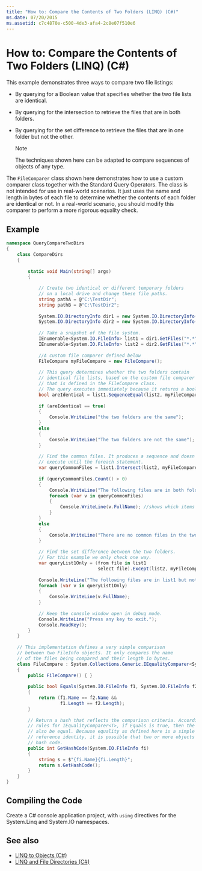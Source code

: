 ```yaml
---
title: "How to: Compare the Contents of Two Folders (LINQ) (C#)"
ms.date: 07/20/2015
ms.assetid: c7c4870e-c500-4de3-afa4-2c8e07f510e6
---
```

# How to: Compare the Contents of Two Folders (LINQ) (C#)
This example demonstrates three ways to compare two file listings:  
  
- By querying for a Boolean value that specifies whether the two file lists are identical.  
  
- By querying for the intersection to retrieve the files that are in both folders.  
  
- By querying for the set difference to retrieve the files that are in one folder but not the other.  
  
    > [!NOTE]
    >  The techniques shown here can be adapted to compare sequences of objects of any type.  
  
 The `FileComparer` class shown here demonstrates how to use a custom comparer class together with the Standard Query Operators. The class is not intended for use in real-world scenarios. It just uses the name and length in bytes of each file to determine whether the contents of each folder are identical or not. In a real-world scenario, you should modify this comparer to perform a more rigorous equality check.  
  
## Example  
  
```csharp  
namespace QueryCompareTwoDirs  
{  
    class CompareDirs  
    {  
  
        static void Main(string[] args)  
        {  
  
            // Create two identical or different temporary folders   
            // on a local drive and change these file paths.  
            string pathA = @"C:\TestDir";  
            string pathB = @"C:\TestDir2";  
  
            System.IO.DirectoryInfo dir1 = new System.IO.DirectoryInfo(pathA);  
            System.IO.DirectoryInfo dir2 = new System.IO.DirectoryInfo(pathB);  
  
            // Take a snapshot of the file system.  
            IEnumerable<System.IO.FileInfo> list1 = dir1.GetFiles("*.*", System.IO.SearchOption.AllDirectories);  
            IEnumerable<System.IO.FileInfo> list2 = dir2.GetFiles("*.*", System.IO.SearchOption.AllDirectories);  
  
            //A custom file comparer defined below  
            FileCompare myFileCompare = new FileCompare();  
  
            // This query determines whether the two folders contain  
            // identical file lists, based on the custom file comparer  
            // that is defined in the FileCompare class.  
            // The query executes immediately because it returns a bool.  
            bool areIdentical = list1.SequenceEqual(list2, myFileCompare);  
  
            if (areIdentical == true)  
            {  
                Console.WriteLine("the two folders are the same");  
            }  
            else  
            {  
                Console.WriteLine("The two folders are not the same");  
            }  
  
            // Find the common files. It produces a sequence and doesn't   
            // execute until the foreach statement.  
            var queryCommonFiles = list1.Intersect(list2, myFileCompare);  
  
            if (queryCommonFiles.Count() > 0)  
            {  
                Console.WriteLine("The following files are in both folders:");  
                foreach (var v in queryCommonFiles)  
                {  
                    Console.WriteLine(v.FullName); //shows which items end up in result list  
                }  
            }  
            else  
            {  
                Console.WriteLine("There are no common files in the two folders.");  
            }  
  
            // Find the set difference between the two folders.  
            // For this example we only check one way.  
            var queryList1Only = (from file in list1  
                                  select file).Except(list2, myFileCompare);  
  
            Console.WriteLine("The following files are in list1 but not list2:");  
            foreach (var v in queryList1Only)  
            {  
                Console.WriteLine(v.FullName);  
            }  
  
            // Keep the console window open in debug mode.  
            Console.WriteLine("Press any key to exit.");  
            Console.ReadKey();  
        }  
    }  
  
    // This implementation defines a very simple comparison  
    // between two FileInfo objects. It only compares the name  
    // of the files being compared and their length in bytes.  
    class FileCompare : System.Collections.Generic.IEqualityComparer<System.IO.FileInfo>  
    {  
        public FileCompare() { }  
  
        public bool Equals(System.IO.FileInfo f1, System.IO.FileInfo f2)  
        {  
            return (f1.Name == f2.Name &&  
                    f1.Length == f2.Length);  
        }  
  
        // Return a hash that reflects the comparison criteria. According to the   
        // rules for IEqualityComparer<T>, if Equals is true, then the hash codes must  
        // also be equal. Because equality as defined here is a simple value equality, not  
        // reference identity, it is possible that two or more objects will produce the same  
        // hash code.  
        public int GetHashCode(System.IO.FileInfo fi)  
        {  
            string s = $"{fi.Name}{fi.Length}";
            return s.GetHashCode();  
        }  
    }  
}  
```  
  
## Compiling the Code  
 Create a C# console application project, with `using` directives for the System.Linq and System.IO namespaces.  
  
## See also

- [LINQ to Objects (C#)](./linq-to-objects.md)
- [LINQ and File Directories (C#)](./linq-and-file-directories.md)
